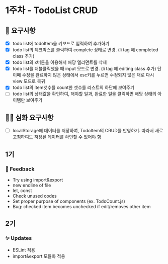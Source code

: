 # 1주차 - TodoList CRUD
## 🎯 요구사항
- [x] todo list에 todoItem을 키보드로 입력하여 추가하기  
- [x] todo list의 체크박스를 클릭하여 complete 상태로 변경. (li tag 에 completed class 추가)  
- [x] todo list의 x버튼을 이용해서 해당 엘리먼트를 삭제  
- [x] todo list를 더블클릭했을 때 input 모드로 변경. (li tag 에 editing class 추가) 단 이때 수정을 완료하지 않은 상태에서 esc키를 누르면 수정되지 않은 채로 다시 view 모드로 복귀  
- [x] todo list의 item갯수를 count한 갯수를 리스트의 하단에 보여주기  
- [ ] todo list의 상태값을 확인하여, 해야할 일과, 완료한 일을 클릭하면 해당 상태의 아이템만 보여주기
## 🎯🎯 심화 요구사항
- [ ] localStorage에 데이터를 저장하여, TodoItem의 CRUD를 반영하기. 따라서 새로고침하여도 저장된 데이터를 확인할 수 있어야 함
## 1기 
### 🙏 Feedback
- Try using import&export
- new endline of file
- let, const
- Check unused codes
- Set proper purpose of components (ex. TodoCount.js)  
- Bug: checked item becomes unchecked if edit/removes other item
## 2기
### ✨ Updates
- ESLint 적용
- import&export 모듈화 적용
